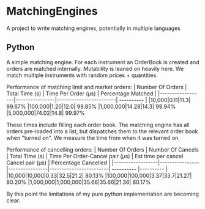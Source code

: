 # MatchingEngines
A project to write matching engines, potentially in multiple languages

## Python

A simple matching engine. For each instrument an OrderBook is created and orders are matched internally.
Mutability is leaned on heavily here. We match multiple instruments with random prices + quantities.

Performance of matching limit and market orders:
| Number Of Orders | Total Time (s) | Time Per Order (&mu;s) | Percentage Matched |
|------------------|----------------|------------------------| ---------- |
|10,000|0.11|11.3| 99.67%
|100,000|1.20|12.0| 99.85%
|1,000,000|14.28|14.3| 99.94%
|5,000,000|74.02|14.8| 99.97%


These times include filling each order book.
The matching engine has all orders pre-loaded into a list, but dispatches them to the relevant order book when "turned on". We 
measure the time from when it was turned on.


Performance of cancelling orders:
| Number Of Orders | Number Of Cancels | Total Time (s) | Time Per Order-Cancel pair (&mu;s) | Est time per cancel Cancel pair (&mu;s) | Percentage Cancelled |
|------------------|----------------|----------------|------------------------| ---------- |---------- |
|10,000|10,000|0.33|32.5|21.2| 80.13%
|100,000|100,000|3.37|33.7|21.27| 80.20%
|1,000,000|1,000,000|35.66|35.66|21.36| 80.17%

By this point the limitations of my pure python implementation are becoming clear.
